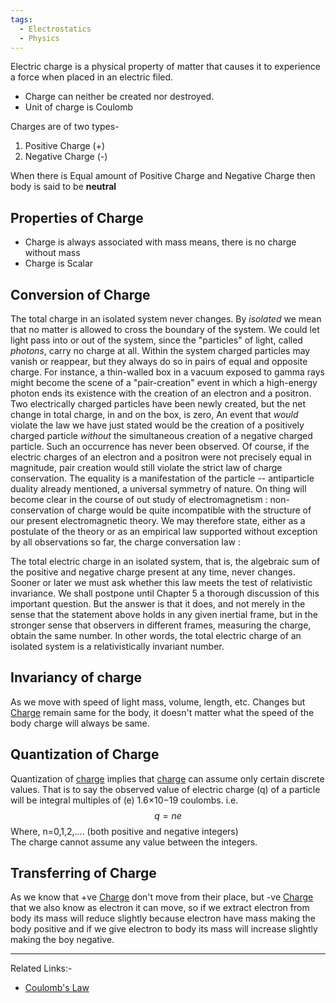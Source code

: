 ```yaml
---
tags:
  - Electrostatics
  - Physics
---
```

Electric charge is a physical property of matter that causes it to experience a force when placed in an electric filed.
- Charge can neither be created nor destroyed.
- Unit of charge is Coulomb

Charges are of two types-
1. Positive Charge (+)
2. Negative Charge (-)

When there is Equal amount of Positive Charge and Negative Charge then body is said to be **neutral** 
## Properties of Charge
- Charge is always associated with mass means, there is no charge without mass
- Charge is Scalar 

## Conversion of Charge
The total charge in an isolated system never changes. By *isolated* we mean that no matter is allowed to cross the boundary of the system. We could let light pass into or out of the system, since the "particles" of light, called *photons*, carry no charge at all. Within the system charged particles may vanish or reappear, but they always do so in pairs of equal and opposite charge. For instance, a thin-walled box in a vacuum exposed to gamma rays might become the scene of a "pair-creation" event in which a high-energy photon ends its existence with the creation of an electron and a positron. Two electrically charged particles have been newly created, but the net change in total charge, in and on the box, is zero, An event that *would* violate the law we have just stated would be the creation of a positively charged particle *without* the simultaneous creation of a negative charged particle. Such an occurrence has never been observed.
Of course, if the electric charges of an electron and a positron were not precisely equal in magnitude, pair creation would still violate the strict law of charge conservation. The equality is a manifestation of the particle -- antiparticle duality already mentioned, a universal symmetry of nature.
On thing will become clear in the course of out study of electromagnetism : non-conservation of charge would be quite incompatible with the structure of our present electromagnetic theory. We may therefore state, either as a postulate of the theory or as an empirical law supported without exception by all observations so far, the charge conversation law :

The total electric charge in an isolated system, that is, the algebraic sum of the positive and negative charge present at any time, never changes.
Sooner or later we must ask whether this law meets the test of relativistic invariance. We shall postpone until Chapter 5 a thorough discussion of this important question. But the answer is that it does, and not merely in the sense that the statement above holds in any given inertial frame, but in the stronger sense that observers in different frames, measuring the charge, obtain the same number. In other words, the total electric charge of an isolated system is a relativistically invariant number.

## Invariancy of charge
As we move with speed of light mass, volume, length, etc. Changes but [Charge](Jee/Physics/Electrostatics/Charge.md) remain same for the body, it doesn't matter what the speed of the body charge will always be same.

## Quantization of Charge
 Quantization of [charge](Jee/Physics/Electrostatics/Charge.md) implies that [charge](Jee/Physics/Electrostatics/Charge.md) can assume only certain discrete values. That is to say the observed value of electric charge (q) of a particle will be integral multiples of (e) 1.6×10−19 coulombs. 
i.e.
$$
q = ne
$$
Where, n=0,1,2,.... (both positive and negative integers)  
The charge cannot assume any value between the integers.

## Transferring of Charge
As we know that +ve [Charge](Jee/Physics/Electrostatics/Charge.md)  don't move from their place, but -ve [Charge](Jee/Physics/Electrostatics/Charge.md) that we also know as electron it can move, so if we extract electron from body its mass will reduce slightly because electron have mass making the body positive and if we give electron to body its mass will increase slightly making the boy negative.

---
Related Links:-
- [Coulomb's Law](Coulomb's%20Law.md) 